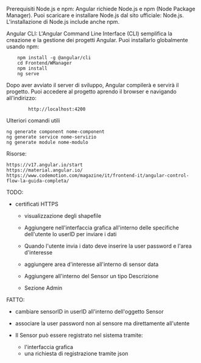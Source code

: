Prerequisiti
Node.js e npm: Angular richiede Node.js e npm (Node Package Manager). Puoi scaricare e installare Node.js dal sito ufficiale: Node.js. L'installazione di Node.js include anche npm.

Angular CLI: L'Angular Command Line Interface (CLI) semplifica la creazione e la gestione dei progetti Angular. Puoi installarlo globalmente usando npm:

        npm install -g @angular/cli
        cd Frontend/WManager
        npm install
        ng serve


Dopo aver avviato il server di sviluppo, Angular compilerà e servirà il progetto. Puoi accedere al progetto aprendo il browser e navigando all'indirizzo:

            http://localhost:4200
            
            

Ulteriori comandi utili

    ng generate component nome-component
    ng generate service nome-servizio
    ng generate module nome-modulo


Risorse:

    https://v17.angular.io/start
    https://material.angular.io/
    https://www.codemotion.com/magazine/it/frontend-it/angular-control-flow-la-guida-completa/


TODO:

- certificati HTTPS
  - visualizzazione degli shapefile
  - Aggiungere nell'interfaccia grafica all'interno delle specifiche dell'utente lo userID per inviare i dati
  - Quando l'utente invia i dato deve inserire la user password e l'area d'interesse
  - aggiungere area d'interesse all'interno di sensor data
  - Aggiungere all'interno del Sensor un tipo Descrizione
  
  - Sezione Admin


FATTO:
  - cambiare sensorID in userID all'interno dell'oggetto Sensor
  - associare la user password non al sensore ma direttamente all'utente

  - Il Sensor può essere registrato nel sistema tramite:
    - l'interfaccia grafica
    - una richiesta di registrazione tramite json


